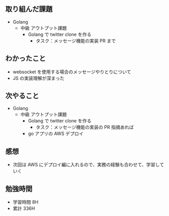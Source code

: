 ## 取り組んだ課題

- Golang
  - 中級 アウトプット課題
    - Golang で twitter clone を作る
      - タスク：メッセージ機能の実装 PR まで

## わかったこと

- websocket を使用する場合のメッセージやりとりについて
- JS の実装理解が深まった

## 次やること

- Golang
  - 中級 アウトプット課題
    - Golang で twitter clone を作る
      - タスク：メッセージ機能の実装の PR 指摘あれば
    - go アプリの AWS デプロイ

## 感想

- 次回は AWS にデプロイ編に入れるので、実務の経験も合わせて、学習していく

## 勉強時間

- 学習時間 8H
- 累計 336H
